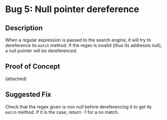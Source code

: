 # Bug 5: Null pointer dereference


## Description

When a regular expression is passed to the search engine, it will try to dereference its `match` method. If the regex is invalid (thus its addressis null), a null pointer will be dereferenced.


## Proof of Concept

(attached)


## Suggested Fix
Check that the regex given is non null before dereferencing it to get its `match` method. If it is the case, return -1 for a no match. 